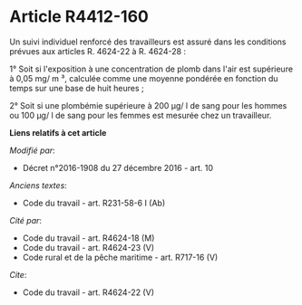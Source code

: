 # Article R4412-160

Un suivi individuel renforcé des travailleurs est assuré dans les conditions prévues aux articles R. 4624-22 à R. 4624-28 : 

1° Soit si l'exposition à une concentration de plomb dans l'air est supérieure à 0,05 mg/ m ³, calculée comme une moyenne
pondérée en fonction du temps sur une base de huit heures ; 

2° Soit si une plombémie supérieure à 200 µg/ l de sang pour les hommes ou 100 µg/ l de sang pour les femmes est mesurée chez
un travailleur.

**Liens relatifs à cet article**

_Modifié par_:

  - Décret n°2016-1908 du 27 décembre 2016 - art. 10

_Anciens textes_:

  - Code du travail - art. R231-58-6 I (Ab)

_Cité par_:

  - Code du travail - art. R4624-18 (M)
  - Code du travail - art. R4624-23 (V)
  - Code rural et de la pêche maritime - art. R717-16 (V)

_Cite_:

  - Code du travail - art. R4624-22 (V)
